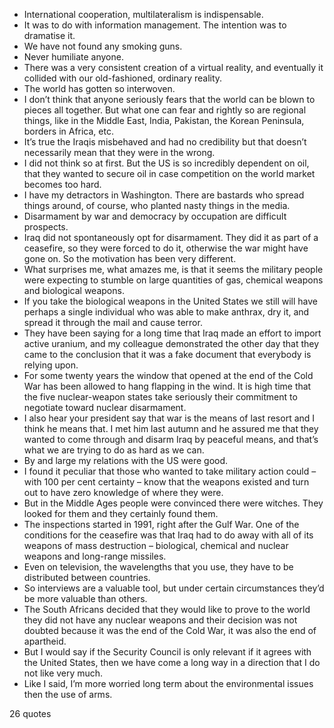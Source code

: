  - International cooperation, multilateralism is indispensable.
 - It was to do with information management. The intention was to dramatise it.
 - We have not found any smoking guns.
 - Never humiliate anyone.
 - There was a very consistent creation of a virtual reality, and eventually it collided with our old-fashioned, ordinary reality.
 - The world has gotten so interwoven.
 - I don’t think that anyone seriously fears that the world can be blown to pieces all together. But what one can fear and rightly so are regional things, like in the Middle East, India, Pakistan, the Korean Peninsula, borders in Africa, etc.
 - It’s true the Iraqis misbehaved and had no credibility but that doesn’t necessarily mean that they were in the wrong.
 - I did not think so at first. But the US is so incredibly dependent on oil, that they wanted to secure oil in case competition on the world market becomes too hard.
 - I have my detractors in Washington. There are bastards who spread things around, of course, who planted nasty things in the media.
 - Disarmament by war and democracy by occupation are difficult prospects.
 - Iraq did not spontaneously opt for disarmament. They did it as part of a ceasefire, so they were forced to do it, otherwise the war might have gone on. So the motivation has been very different.
 - What surprises me, what amazes me, is that it seems the military people were expecting to stumble on large quantities of gas, chemical weapons and biological weapons.
 - If you take the biological weapons in the United States we still will have perhaps a single individual who was able to make anthrax, dry it, and spread it through the mail and cause terror.
 - They have been saying for a long time that Iraq made an effort to import active uranium, and my colleague demonstrated the other day that they came to the conclusion that it was a fake document that everybody is relying upon.
 - For some twenty years the window that opened at the end of the Cold War has been allowed to hang flapping in the wind. It is high time that the five nuclear-weapon states take seriously their commitment to negotiate toward nuclear disarmament.
 - I also hear your president say that war is the means of last resort and I think he means that. I met him last autumn and he assured me that they wanted to come through and disarm Iraq by peaceful means, and that’s what we are trying to do as hard as we can.
 - By and large my relations with the US were good.
 - I found it peculiar that those who wanted to take military action could – with 100 per cent certainty – know that the weapons existed and turn out to have zero knowledge of where they were.
 - But in the Middle Ages people were convinced there were witches. They looked for them and they certainly found them.
 - The inspections started in 1991, right after the Gulf War. One of the conditions for the ceasefire was that Iraq had to do away with all of its weapons of mass destruction – biological, chemical and nuclear weapons and long-range missiles.
 - Even on television, the wavelengths that you use, they have to be distributed between countries.
 - So interviews are a valuable tool, but under certain circumstances they’d be more valuable than others.
 - The South Africans decided that they would like to prove to the world they did not have any nuclear weapons and their decision was not doubted because it was the end of the Cold War, it was also the end of apartheid.
 - But I would say if the Security Council is only relevant if it agrees with the United States, then we have come a long way in a direction that I do not like very much.
 - Like I said, I’m more worried long term about the environmental issues then the use of arms.

26 quotes